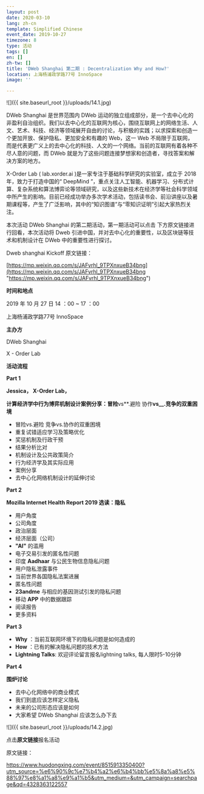 ```yaml
---
layout: post
date: 2020-03-10
lang: zh-cn
template: Simplified Chinese
event_date: 2019-10-27
timezone: 8
type: 活动
tags: []
en: []
zh-tw: []
title: 'DWeb Shanghai 第二期 : Decentralization Why and How?'
location: 上海杨浦政学路77号 InnoSpace
image: ''

---
```

![]({{ site.baseurl_root }}/uploads/14.1.jpg)

DWeb Shanghai 是世界范围内 DWeb 运动的独立组成部分，是一个去中心化的非盈利自治组织。我们以去中心化的互联网为核心，围绕互联网上的网络生活、人文、艺术、科技、经济等领域展开自由的讨论，与积极的实践；以求探索和创造一个更加开放、保护隐私、更加安全和有趣的 Web，这一 Web 不局限于互联网，而是代表更广义上的去中心化的科技、人文的一个网络。当前的互联网有着各种不尽人意的问题，而 DWeb 就是为了这些问题连接梦想家和创造者，寻找答案和解决方案的地方。

X-Order Lab ( lab.xorder.ai )是一家专注于基础科学研究的实验室，成立于 2018 年，致力于打造中国的“ DeepMind ”，重点关注人工智能、机器学习、分布式计算、复杂系统和算法博弈论等领域研究，以及这些新技术在经济学等社会科学领域中所产生的影响。目前已经成功举办多次学术活动，包括读书会、前沿讲座以及暑期课程等，产生了广泛影响，其中的“知识图谱”与“零知识证明”引起大家热烈关注。

本次活动 DWeb Shanghai 的第二期活动，第一期活动可以点击   下方原文链接进行回看，本次活动将 Dweb 引进中国，并对去中心化的重要性，以及区块链等技术和机制设计在 DWeb 中的重要性进行探讨。

Dweb shanghai Kickoff 原文链接：

[https://mp.weixin.qq.com/s/JAFvrhl_9TPXnxueB34bng](https://mp.weixin.qq.com/s/JAFvrhl_9TPXnxueB34bng "https://mp.weixin.qq.com/s/JAFvrhl_9TPXnxueB34bng")

**时间和地点**

2019 年 10 月 27 日 14 ：00 \~ 17 ：00

上海杨浦政学路77号 InnoSpace

**主办方**

DWeb Shanghai

X - Order Lab

**活动流程**

**Part 1**

**Jessica， X-Order Lab，**

**计算经济学中行为博弈机制设计案例分享：冒险**vs**.避险 协作**vs__.竞争的双重困境**

* 冒险vs.避险 竞争vs.协作的双重困境
* 重复试错适应学习及策略优化
* 奖惩机制及行政干预
* 结果分析比对
* 机制设计及公共政策简介
* 行为经济学及其实际应用
* 案例分享
* 去中心化网络机制设计的延伸讨论

**Part 2**

**Mozilla Internet Health Report 2019 选读：隐私**

* 用户角度
* 公司角度
* 政治层面
* 经济层面（公司）
* **"AI"** 的滥用
* 电子交易引发的匿名性问题
* 印度 **Aadhaar** 与公民生物信息隐私问题
* 用户隐私泄露事件
* 当前世界各国隐私法案进展
* 匿名性问题
* **23andme** 与相应的基因测试引发的隐私问题
* 移动 **APP** 中的数据跟踪
* 阅读报告
* 更多资料

**Part 3**

* **Why** ：当前互联网环境下的隐私问题是如何造成的
* **How** ：已有的解决隐私问题的技术方法
* **Lightning Talks**: 欢迎评论留言报名lightning talks, 每人限时5-10分钟

**Part 4**

**围炉讨论**

* 去中心化网络中的商业模式
* 我们到底应该怎样定义隐私
* 未来的公司形态应该是如何
* 大家希望 DWeb Shanghai 应该怎么办下去

![]({{ site.baseurl_root }}/uploads/14.2.jpg)

点击**原文链接**报名活动

原文链接：

https://www.huodongxing.com/event/8515913350400?utm_source=%e6%90%9c%e7%b4%a2%e6%b4%bb%e5%8a%a8%e5%88%97%e8%a1%a8%e9%a1%b5&utm_medium=&utm_campaign=searchpage&qd=4328363122557